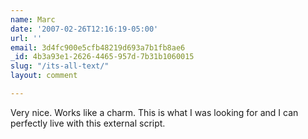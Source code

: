 ```yaml
---
name: Marc
date: '2007-02-26T12:16:19-05:00'
url: ''
email: 3d4fc900e5cfb48219d693a7b1fb8ae6
_id: 4b3a93e1-2626-4465-957d-7b31b1060015
slug: "/its-all-text/"
layout: comment

---
```


Very nice. Works like a charm. This is what I was looking for and I can perfectly live with this external script.
